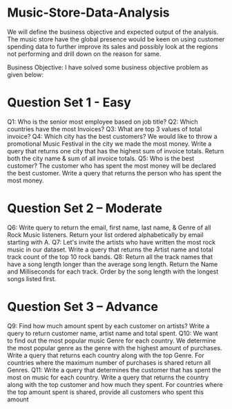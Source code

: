 # Music-Store-Data-Analysis
We will define the business objective and expected output of the analysis. The music store have the global presence would be keen on using customer spending data to further improve its sales and possibly look at the regions not performing and drill down on the reason for same.

Business Objective:
I have solved some business objective problem as given below:

Question Set 1 - Easy
==========================
Q1: Who is the senior most employee based on job title?
Q2: Which countries have the most Invoices?
Q3: What are top 3 values of total invoice?
Q4: Which city has the best customers? We would like to throw a promotional Music Festival in the city we made the most money. Write a query that returns one city that 
has the highest sum of invoice totals. Return both the city name & sum of all invoice totals.
Q5: Who is the best customer? The customer who has spent the most money will be declared the best customer. Write a query that returns the person who has spent the most money.

Question Set 2 – Moderate
============================
Q6: Write query to return the email, first name, last name, & Genre of all Rock Music listeners. Return your list ordered alphabetically by email starting with A.
Q7: Let's invite the artists who have written the most rock music in our dataset. Write a query that returns the Artist name and total track count of the top 10 rock bands.
Q8: Return all the track names that have a song length longer than the average song length. Return the Name and Milliseconds for each track. Order by the song length with the 
longest songs listed first.

Question Set 3 – Advance
===========================
Q9: Find how much amount spent by each customer on artists? Write a query to return customer name, artist name and total spent.
Q10: We want to find out the most popular music Genre for each country. We determine the most popular genre as the genre with the highest amount of purchases. Write a query 
that returns each country along with the top Genre. For countries where the maximum number of purchases is shared return all Genres.
Q11: Write a query that determines the customer that has spent the most on music for each country. Write a query that returns the country along with the top customer and how
much they spent. For countries where the top amount spent is shared, provide all customers who spent this amount




